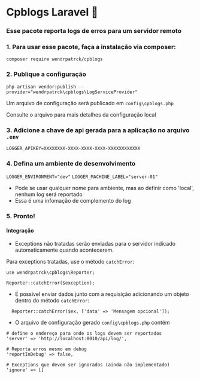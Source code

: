 # Cpblogs Laravel 🐞

### Esse pacote reporta logs de erros para um servidor remoto

### 1. Para usar esse pacote, faça a instalação via composer:

`composer require wendrpatrck/cpblogs`

### 2. Publique a configuração

`php artisan vendor:publish --provider="wendrpatrck\cpblogs\LogServiceProvider"`

Um arquivo de configuração será publicado em `config\cpblogs.php`

Consulte o arquivo para mais detalhes da configuração local

### 3. Adicione a chave de api gerada para a aplicação no arquivo `.env`

`LOGGER_APIKEY=XXXXXXXX-XXXX-XXXX-XXXX-XXXXXXXXXXXX`

### 4. Defina um ambiente de desenvolvimento

`LOGGER_ENVIRONMENT="dev"`
`LOGGER_MACHINE_LABEL="server-01"`

* Pode se usar qualquer nome para ambiente, mas ao definir como 'local', nenhum log será reportado
* Essa é uma infomação de complemento do log

### 5. Pronto!

#### Integração

* Exceptions não tratadas serão enviadas para o servidor indicado automaticamente quando acontecerem.

Para exceptions tratadas, use o método `catchError`:

```
use wendrpatrck\cpblogs\Reporter;

Reporter::catchError($exception);
```

* É possível enviar dados junto com a requisição adicionando um objeto dentro do método `catchError`:

```
  Reporter::catchError($ex, ['data' => 'Mensagem opcional']);
```
* O arquivo de configuração gerado `config\cpblogs.php` contém 

```
# define o endereço para onde os logs devem ser reportados
'server' => 'http://localhost:8010/api/log/',

# Reporta erros mesmo em debug
'reportInDebug' => false,
    
# Exceptions que devem ser ignorados (ainda não implementado) 
'ignore' => []
```


